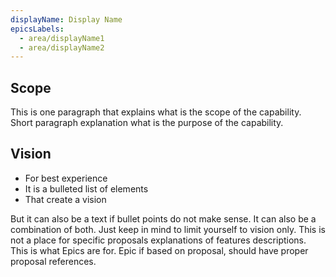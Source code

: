 ```yaml
---
displayName: Display Name
epicsLabels:
  - area/displayName1
  - area/displayName2
---
```

<!-- above metadata will be used on kyma.project.io page to display nice name of capability and have a reference to label that should be used while fetching from ZenHub/GitHub the information about related Epics and their delivery plan   -->

## Scope

This is one paragraph that explains what is the scope of the capability. Short paragraph explanation what is the purpose of the capability.

## Vision

* For best experience 
* It is a bulleted list of elements
* That create a vision

But it can also be a text if bullet points do not make sense. It can also be a combination of both. Just keep in mind to limit yourself to vision only. This is not a place for specific proposals explanations of features descriptions. This is what Epics are for. Epic if based on proposal, should have proper proposal references.
